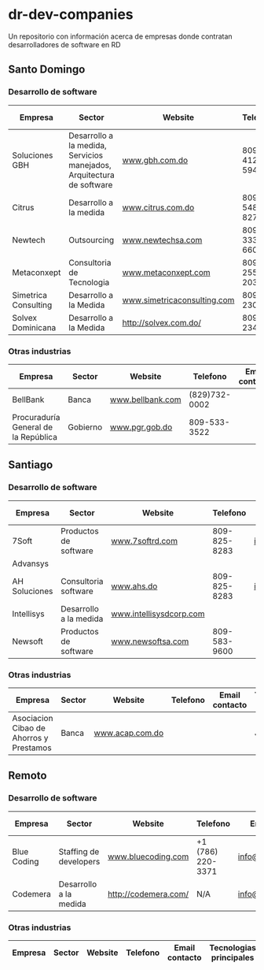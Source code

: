 # dr-dev-companies
Un repositorio con información acerca de empresas donde contratan desarrolladores de software en RD

## Santo Domingo ##
### Desarrollo de software ###
Empresa  | Sector | Website | Telefono | Email contacto | Tecnologias principales
-------- | ------ | --------|----------|----------------|-------------------------
Soluciones GBH | Desarrollo a la medida, Servicios manejados, Arquitectura de software | www.gbh.com.do | 809-412-5947 | info@gbh.com.do | Node.js, PHP, Java, Swift (IOS), React Native, Angular.js,React
Citrus | Desarrollo a la medida | www.citrus.com.do | 809-548-8274 | info@citrus.com.do | C#, Java
Newtech | Outsourcing | www.newtechsa.com | 809-333-6600 | info@newtechsa.com | C#, Java, PHP, Oracle
Metaconxept | Consultoria de Tecnologia | www.metaconxept.com | 809-255-2033 | info@metaconxept.com |C#, Java
Simetrica Consulting | Desarrollo a la Medida | www.simetricaconsulting.com | 809 472 2300 | |Java, C#, Oracle
Solvex Dominicana | Desarrollo a la Medida | http://solvex.com.do/ |  809 518 2345 | contacto@solvex.com.do |C#, Java 
### Otras industrias ###
Empresa  | Sector | Website | Telefono | Email contacto | Tecnologias principales
-------- | ------ | --------|----------|----------------|-------------------------
BellBank | Banca | www.bellbank.com | (829)732-0002 | | Python
Procuraduría General de la República | Gobierno | www.pgr.gob.do | 809-533-3522 | | C#

## Santiago ##
### Desarrollo de software ###
Empresa  | Sector | Website | Telefono | Email contacto | Tecnologias principales
-------- | ------ | --------|----------|----------------|-------------------------
7Soft | Productos de software | www.7softrd.com | 809-825-8283 | info@7softrd.com | .NET, Java, Xamarin
Advansys | | | |
AH Soluciones | Consultoria software | www.ahs.do | 809-825-8283 | info@ahs.do | Ruby on Rails
Intellisys | Desarrollo a la medida | www.intellisysdcorp.com | | | 
Newsoft | Productos de software | www.newsoftsa.com | 809-583-9600 | | JavaEE, JSF, PowerBuilder

### Otras industrias ###
Empresa  | Sector | Website | Telefono | Email contacto | Tecnologias principales
-------- | ------ | --------|----------|----------------|-------------------------
Asociacion Cibao de Ahorros y Prestamos | Banca | www.acap.com.do | | | Java

## Remoto ##
### Desarrollo de software ###
Empresa  | Sector | Website | Telefono | Email contacto | Tecnologias principales
-------- | ------ | --------|----------|----------------|-------------------------
Blue Coding | Staffing de developers | www.bluecoding.com | +1 (786) 220-3371 | info@bluecoding.com | MEAN, Ruby on Rails, PHP
Codemera | Desarrollo a la medida | http://codemera.com/ | N/A | info@codemera.com | Python, JavaScript


### Otras industrias ###
Empresa  | Sector | Website | Telefono | Email contacto | Tecnologias principales
-------- | ------ | --------|----------|----------------|-------------------------
